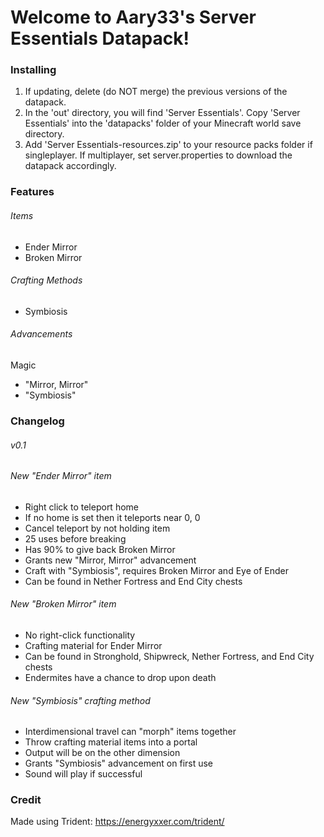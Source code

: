 # Welcome to Aary33's Server Essentials Datapack!

### Installing
1. If updating, delete (do NOT merge) the previous versions of the datapack.
2. In the 'out' directory, you will find 'Server Essentials'. Copy 'Server Essentials' into the 'datapacks' folder of your Minecraft world save directory.
3. Add 'Server Essentials-resources.zip' to your resource packs folder if singleplayer. If multiplayer, set server.properties to download the datapack accordingly.
### Features
###### Items
- Ender Mirror
- Broken Mirror
###### Crafting Methods
- Symbiosis
###### Advancements
Magic
- "Mirror, Mirror"
- "Symbiosis"

### Changelog
###### v0.1
###### New "Ender Mirror" item
- Right click to teleport home
- If no home is set then it teleports near 0, 0
- Cancel teleport by not holding item
- 25 uses before breaking
- Has 90% to give back Broken Mirror
- Grants new "Mirror, Mirror" advancement
- Craft with "Symbiosis", requires Broken Mirror and Eye of Ender
- Can be found in Nether Fortress and End City chests
  
###### New "Broken Mirror" item
- No right-click functionality
- Crafting material for Ender Mirror
- Can be found in Stronghold, Shipwreck, Nether Fortress, and End City chests
- Endermites have a chance to drop upon death
    
###### New "Symbiosis" crafting method
- Interdimensional travel can "morph" items together
- Throw crafting material items into a portal
- Output will be on the other dimension
- Grants "Symbiosis" advancement on first use
- Sound will play if successful

### Credit
Made using Trident: https://energyxxer.com/trident/
